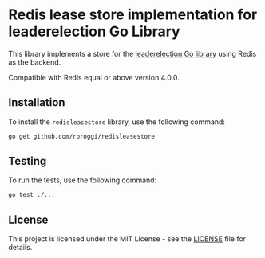 # Redis lease store implementation for leaderelection Go Library

This library implements a store for the [leaderelection Go library](https://github.com/rbroggi/leaderelection) using Redis as the backend.

Compatible with Redis equal or above version 4.0.0.

## Installation

To install the `redisleasestore` library, use the following command:

```sh
go get github.com/rbroggi/redisleasestore
```

## Testing

To run the tests, use the following command:

```sh
go test ./...
```
## License

This project is licensed under the MIT License - see the [LICENSE](LICENSE) file for details.

